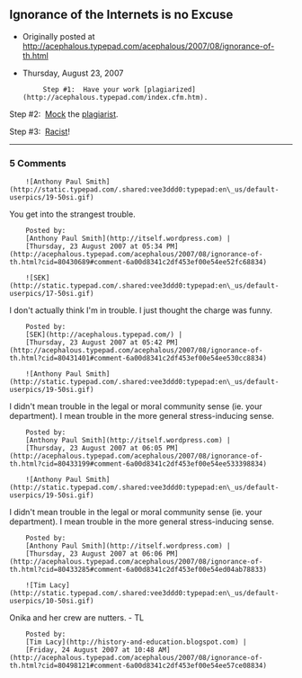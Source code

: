 ## Ignorance of the Internets is no Excuse

 * Originally posted at http://acephalous.typepad.com/acephalous/2007/08/ignorance-of-th.html
 * Thursday, August 23, 2007



			Step #1:  Have your work [plagiarized](http://acephalous.typepad.com/index.cfm.htm).

Step #2:  [Mock](http://acephalous.typepad.com/acephalous/2007/08/onika-is-the-ma.html) the [plagiarist](http://www.myspace.com/onikamichelle).

Step #3:  [Racist](http://acephalous.typepad.com/acephalous/2007/08/onika-is-the-ma.html#comment-80426345)!
		

* * *

### 5 Comments 

		

                
[]()

	

		![Anthony Paul Smith](http://static.typepad.com/.shared:vee3ddd0:typepad:en\_us/default-userpics/19-50si.gif)
	

	

		

You get into the strangest trouble.

	

		Posted by:
		[Anthony Paul Smith](http://itself.wordpress.com) |
		[Thursday, 23 August 2007 at 05:34 PM](http://acephalous.typepad.com/acephalous/2007/08/ignorance-of-th.html?cid=80430689#comment-6a00d8341c2df453ef00e54ee52fc68834)

[]()

	

		![SEK](http://static.typepad.com/.shared:vee3ddd0:typepad:en\_us/default-userpics/17-50si.gif)
	

	

		

I don't actually think I'm in trouble.  I just thought the charge was funny.

	

		Posted by:
		[SEK](http://acephalous.typepad.com/) |
		[Thursday, 23 August 2007 at 05:42 PM](http://acephalous.typepad.com/acephalous/2007/08/ignorance-of-th.html?cid=80431401#comment-6a00d8341c2df453ef00e54ee530cc8834)

[]()

	

		![Anthony Paul Smith](http://static.typepad.com/.shared:vee3ddd0:typepad:en\_us/default-userpics/19-50si.gif)
	

	

		

I didn't mean trouble in the legal or moral community sense (ie. your department). I mean trouble in the more general stress-inducing sense.

	

		Posted by:
		[Anthony Paul Smith](http://itself.wordpress.com) |
		[Thursday, 23 August 2007 at 06:05 PM](http://acephalous.typepad.com/acephalous/2007/08/ignorance-of-th.html?cid=80433199#comment-6a00d8341c2df453ef00e54ee533398834)

[]()

	

		![Anthony Paul Smith](http://static.typepad.com/.shared:vee3ddd0:typepad:en\_us/default-userpics/19-50si.gif)
	

	

		

I didn't mean trouble in the legal or moral community sense (ie. your department). I mean trouble in the more general stress-inducing sense.

	

		Posted by:
		[Anthony Paul Smith](http://itself.wordpress.com) |
		[Thursday, 23 August 2007 at 06:06 PM](http://acephalous.typepad.com/acephalous/2007/08/ignorance-of-th.html?cid=80433285#comment-6a00d8341c2df453ef00e54ed04ab78833)

[]()

	

		![Tim Lacy](http://static.typepad.com/.shared:vee3ddd0:typepad:en\_us/default-userpics/10-50si.gif)
	

	

		

Onika and her crew are nutters. - TL

	

		Posted by:
		[Tim Lacy](http://history-and-education.blogspot.com) |
		[Friday, 24 August 2007 at 10:48 AM](http://acephalous.typepad.com/acephalous/2007/08/ignorance-of-th.html?cid=80498121#comment-6a00d8341c2df453ef00e54ee57ce08834)

		

        